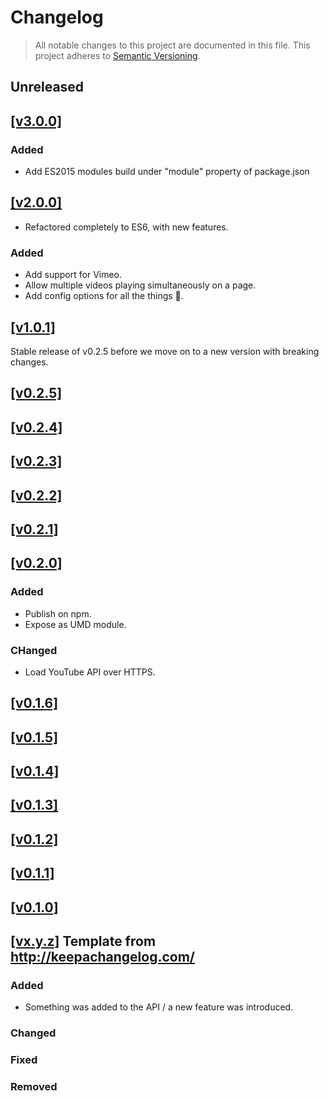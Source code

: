 # Changelog

> All notable changes to this project are documented in this file.
This project adheres to [Semantic Versioning](http://semver.org/spec/v2.0.0.html).

## Unreleased

## [[v3.0.0]](https://github.com/springload/Quicktube.js/releases/tag/v2.0.1)

### Added

- Add ES2015 modules build under "module" property of package.json

## [[v2.0.0]](https://github.com/springload/Quicktube.js/releases/tag/v2.0.0)

- Refactored completely to ES6, with new features.

### Added

- Add support for Vimeo.
- Allow multiple videos playing simultaneously on a page.
- Add config options for all the things 🌈.

## [[v1.0.1]](https://github.com/springload/Quicktube.js/releases/tag/v1.0.1)

Stable release of v0.2.5 before we move on to a new version with breaking changes.

## [[v0.2.5]](https://github.com/springload/Quicktube.js/releases/tag/v0.2.5)

## [[v0.2.4]](https://github.com/springload/Quicktube.js/releases/tag/v0.2.4)

## [[v0.2.3]](https://github.com/springload/Quicktube.js/releases/tag/v0.2.3)

## [[v0.2.2]](https://github.com/springload/Quicktube.js/releases/tag/v0.2.2)

## [[v0.2.1]](https://github.com/springload/Quicktube.js/releases/tag/v0.2.1)

## [[v0.2.0]](https://github.com/springload/Quicktube.js/releases/tag/v0.2.0)

### Added

- Publish on npm.
- Expose as UMD module.

### CHanged

- Load YouTube API over HTTPS.

## [[v0.1.6]](https://github.com/springload/Quicktube.js/releases/tag/v0.1.6)

## [[v0.1.5]](https://github.com/springload/Quicktube.js/releases/tag/v0.1.5)

## [[v0.1.4]](https://github.com/springload/Quicktube.js/releases/tag/v0.1.4)

## [[v0.1.3]](https://github.com/springload/Quicktube.js/releases/tag/v0.1.3)

## [[v0.1.2]](https://github.com/springload/Quicktube.js/releases/tag/v0.1.2)

## [[v0.1.1]](https://github.com/springload/Quicktube.js/releases/tag/v0.1.1)

## [[v0.1.0]](https://github.com/springload/Quicktube.js/releases/tag/v0.1.0)


## [[vx.y.z]](https://github.com/springload/Quicktube.js/releases/tag/x.y.z) Template from http://keepachangelog.com/

### Added

- Something was added to the API / a new feature was introduced.

### Changed

### Fixed

### Removed
